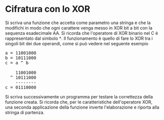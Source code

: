 # Cifratura con lo XOR

Si scriva una funzione che accetta come parametro una stringa e che la modifichi in modo che ogni carattere venga messo in XOR bit a bit con la sequenza esadecimale AA. Si ricorda che l'operatore di XOR binario nel C è rappresentato dal simbolo **^**. Il funzionamento è quello di fare lo XOR tra i singoli bit dei due operandi, come si può vedere nel seguente esempio

<pre>
a = 11001000
b = 10111000
c = a ^ b

    11001000  
  ^ 10111000
    --------
c = 01110000
</pre>

Si scriva successivamente un programma per testare la correttezza della funzione creata. Si ricorda che, per le caratteristiche dell'operatore XOR, una seconda applicazione della funzione inverte l'elaborazione e riporta alla stringa di partenza.
